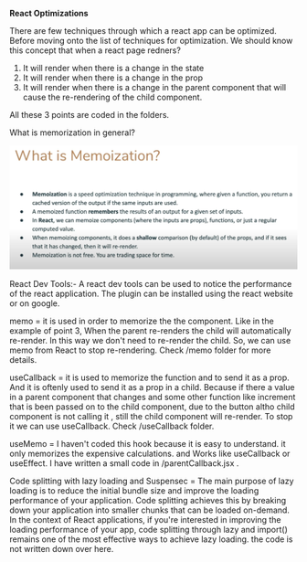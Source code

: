 **React Optimizations**

There are few techniques through which a react app can be optimized. Before moving onto the list of techniques for optimization. We should know this concept that when a react page redners?

1. It will render when there is a change in the state
2. It will render when there is a change in the prop
3. It will render when there is a change in the parent component that will cause the re-rendering of the child component. 

All these 3 points are coded in the folders.

What is memorization in general?

![Alt Text](/project%20images/memorization.png)


React Dev Tools:- A react dev tools can be used to notice the performance of the react application. The plugin can be installed using the react website or on google.

memo = it is used in order to memorize the the component. Like in the example of point 3, When the parent re-renders the child will automatically re-render. In this way we don't need to re-render the child. So, we can use memo from React to stop re-rendering. Check /memo folder for more details.

useCallback = it is used to memorize the function and to send it as a prop. And it is oftenly used to send it as a prop in a child. Because if there a value in a parent component that changes and some other function like increment that is been passed on to the child component, due to the button altho child component is not calling it , still the child component will re-render. To stop it we can use useCallback. Check /useCallback folder.

useMemo = I haven't coded this hook because it is easy to understand. it only memorizes the expensive calculations. and Works like useCallback or useEffect. I have written a small code in /parentCallback.jsx .

Code splitting with lazy loading and Suspensec = The main purpose of lazy loading is to reduce the initial bundle size and improve the loading performance of your application. Code splitting achieves this by breaking down your application into smaller chunks that can be loaded on-demand. In the context of React applications, if you're interested in improving the loading performance of your app, code splitting through lazy and import() remains one of the most effective ways to achieve lazy loading. the code is not written down over here.


